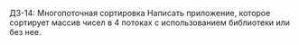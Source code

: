 ДЗ-14: Многопоточная сортировка
Написать приложение, которое сортирует массив чисел в 4 потоках с использованием библиотеки или без нее.